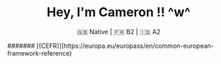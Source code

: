 <h1 align="center">
  Hey, I'm Cameron !! ^w^
</h1>
<p align="center">
  🇬🇧 Native | 🇫🇷 B2 | 🇮🇩 A2
</p>
####### [(CEFR)](https://europa.eu/europass/en/common-european-framework-reference)
